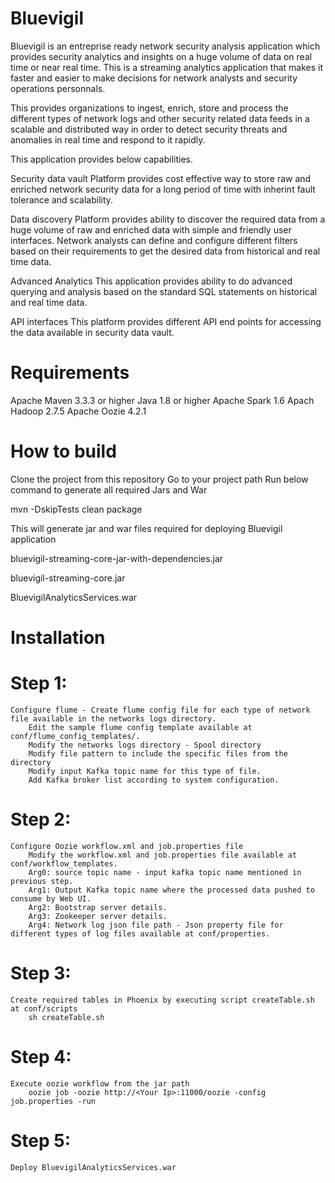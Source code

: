 <!--
Title: Bluevigil
Description:  Bluevigil security analytics application

-->
# Bluevigil

Bluevigil is an entreprise ready network security analysis application which provides security analytics and insights on a huge volume of data on real time or near real time.
This is a streaming analytics application that makes it faster and easier to make decisions for network analysts and security operations personnals.

This provides organizations to ingest, enrich, store and process the different types of network logs and other security related data feeds in a scalable and distributed way 
in order to detect security threats and anomalies in real time and respond to it rapidly. 

This application provides below capabilities.

Security data vault
Platform provides cost effective way to store raw and enriched network security data for a long period of time with inherint fault tolerance and scalability.

Data discovery
Platform provides ability to discover the required data from a huge volume of raw and enriched data with simple and friendly user interfaces. Network analysts can define and configure different 
filters based on their requirements to get the desired data from historical and real time data. 

Advanced Analytics
This application provides ability to do advanced querying and analysis based on the standard SQL statements on historical and real time data.

API interfaces
This platform provides different API end points for accessing the data available in security data vault.

# Requirements
Apache Maven 3.3.3 or higher
Java 1.8 or higher
Apache Spark 1.6
Apach Hadoop 2.7.5
Apache Oozie 4.2.1

# How to build 
Clone the project from this repository
Go to your project path 
Run below command to generate all required Jars and War 

mvn -DskipTests clean package

This will generate jar and war files required for deploying Bluevigil application

bluevigil-streaming-core-jar-with-dependencies.jar

bluevigil-streaming-core.jar

BluevigilAnalyticsServices.war

# Installation

# Step 1: 
    Configure flume - Create flume config file for each type of network file available in the networks logs directory.
        Edit the sample flume config template available at conf/flume_config_templates/.
        Modify the networks logs directory - Spool directory
        Modify file pattern to include the specific files from the directory
        Modify input Kafka topic name for this type of file.
        Add Kafka broker list according to system configuration.
# Step 2: 
    Configure Oozie workflow.xml and job.properties file
		Modify the workflow.xml and job.properties file available at conf/workflow_templates.
		Arg0: source topic name - input kafka topic name mentioned in previous step.
		Arg1: Output Kafka topic name where the processed data pushed to consume by Web UI.
		Arg2: Bootstrap server details.
		Arg3: Zookeeper server details.
		Arg4: Network log json file path - Json property file for different types of log files available at conf/properties.
# Step 3: 
    Create required tables in Phoenix by executing script createTable.sh at conf/scripts
		sh createTable.sh
# Step 4: 
    Execute oozie workflow from the jar path
		oozie job -oozie http://<Your Ip>:11000/oozie -config job.properties -run
# Step 5:
    Deploy BluevigilAnalyticsServices.war